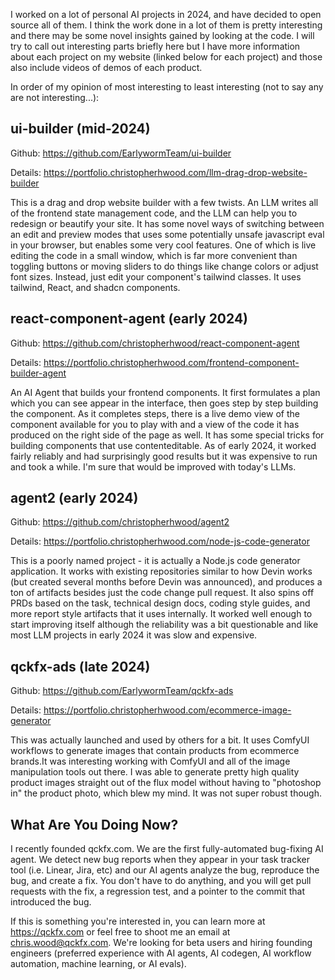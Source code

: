 I worked on a lot of personal AI projects in 2024, and have decided to open source all of them. I think the work done in a lot of them is pretty interesting and there may be some novel insights gained by looking at the code. I will try to call out interesting parts briefly here but I have more information about each project on my website (linked below for each project) and those also include videos of demos of each product.

In order of my opinion of most interesting to least interesting (not to say any are not interesting...):

## ui-builder (mid-2024)

Github: https://github.com/EarlywormTeam/ui-builder

Details: https://portfolio.christopherhwood.com/llm-drag-drop-website-builder

This is a drag and drop website builder with a few twists. An LLM writes all of the frontend state management code, and the LLM can help you to redesign or beautify your site. It has some novel ways of switching between an edit and preview modes that uses some potentially unsafe javascript eval in your browser, but enables some very cool features. One of which is live editing the code in a small window, which is far more convenient than toggling buttons or moving sliders to do things like change colors or adjust font sizes. Instead, just edit your component's tailwind classes. It uses tailwind, React, and shadcn components.

## react-component-agent (early 2024)

Github: https://github.com/christopherhwood/react-component-agent

Details: https://portfolio.christopherhwood.com/frontend-component-builder-agent

An AI Agent that builds your frontend components. It first formulates a plan which you can see appear in the interface, then goes step by step building the component. As it completes steps, there is a live demo view of the component available for you to play with and a view of the code it has produced on the right side of the page as well. It has some special tricks for building components that use contenteditable. As of early 2024, it worked fairly reliably and had surprisingly good results but it was expensive to run and took a while. I'm sure that would be improved with today's LLMs.

## agent2 (early 2024)

Github: https://github.com/christopherhwood/agent2

Details: https://portfolio.christopherhwood.com/node-js-code-generator

This is a poorly named project - it is actually a Node.js code generator application. It works with existing repositories similar to how Devin works (but created several months before Devin was announced), and produces a ton of artifacts besides just the code change pull request. It also spins off PRDs based on the task, technical design docs, coding style guides, and more report style artifacts that it uses internally. It worked well enough to start improving itself although the reliability was a bit questionable and like most LLM projects in early 2024 it was slow and expensive.

## qckfx-ads (late 2024)

Github: https://github.com/EarlywormTeam/qckfx-ads

Details: https://portfolio.christopherhwood.com/ecommerce-image-generator

This was actually launched and used by others for a bit. It uses ComfyUI workflows to generate images that contain products from ecommerce brands.It was interesting working with ComfyUI and all of the image manipulation tools out there. I was able to generate pretty high quality product images straight out of the flux model without having to "photoshop in" the product photo, which blew my mind. It was not super robust though.

## What Are You Doing Now?

I recently founded qckfx.com. We are the first fully-automated bug-fixing AI agent. We detect new bug reports when they appear in your task tracker tool (i.e. Linear, Jira, etc) and our AI agents analyze the bug, reproduce the bug, and create a fix. You don't have to do anything, and you will get pull requests with the fix, a regression test, and a pointer to the commit that introduced the bug. 

If this is something you're interested in, you can learn more at https://qckfx.com or feel free to shoot me an email at chris.wood@qckfx.com. We're looking for beta users and hiring founding engineers (preferred experience with AI agents, AI codegen, AI workflow automation, machine learning, or AI evals).
